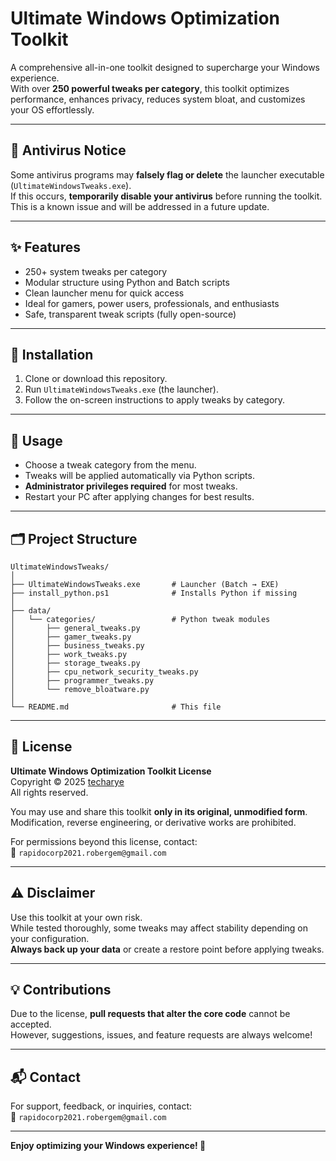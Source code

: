# Ultimate Windows Optimization Toolkit

A comprehensive all-in-one toolkit designed to supercharge your Windows experience.  
With over **250 powerful tweaks per category**, this toolkit optimizes performance, enhances privacy, reduces system bloat, and customizes your OS effortlessly.

---

## 🚨 Antivirus Notice

Some antivirus programs may **falsely flag or delete** the launcher executable (`UltimateWindowsTweaks.exe`).  
If this occurs, **temporarily disable your antivirus** before running the toolkit.  
This is a known issue and will be addressed in a future update.

---

## ✨ Features

- 250+ system tweaks per category  
- Modular structure using Python and Batch scripts  
- Clean launcher menu for quick access  
- Ideal for gamers, power users, professionals, and enthusiasts  
- Safe, transparent tweak scripts (fully open-source)

---

## 🔧 Installation

1. Clone or download this repository.  
2. Run `UltimateWindowsTweaks.exe` (the launcher).  
3. Follow the on-screen instructions to apply tweaks by category.

---

## 🧩 Usage

- Choose a tweak category from the menu.  
- Tweaks will be applied automatically via Python scripts.  
- **Administrator privileges required** for most tweaks.  
- Restart your PC after applying changes for best results.

---

## 🗂 Project Structure

```
UltimateWindowsTweaks/
│
├── UltimateWindowsTweaks.exe       # Launcher (Batch → EXE)
├── install_python.ps1              # Installs Python if missing
│
├── data/
│   └── categories/                 # Python tweak modules
│       ├── general_tweaks.py
│       ├── gamer_tweaks.py
│       ├── business_tweaks.py
│       ├── work_tweaks.py
│       ├── storage_tweaks.py
│       ├── cpu_network_security_tweaks.py
│       ├── programmer_tweaks.py
│       └── remove_bloatware.py
│
└── README.md                       # This file
```

---

## 📜 License

**Ultimate Windows Optimization Toolkit License**  
Copyright © 2025 [techarye](https://github.com/techarye)  
All rights reserved.

You may use and share this toolkit **only in its original, unmodified form**.  
Modification, reverse engineering, or derivative works are prohibited.

For permissions beyond this license, contact:  
📧 `rapidocorp2021.robergem@gmail.com`

---

## ⚠ Disclaimer

Use this toolkit at your own risk.  
While tested thoroughly, some tweaks may affect stability depending on your configuration.  
**Always back up your data** or create a restore point before applying tweaks.

---

## 💡 Contributions

Due to the license, **pull requests that alter the core code** cannot be accepted.  
However, suggestions, issues, and feature requests are always welcome!

---

## 📬 Contact

For support, feedback, or inquiries, contact:  
📧 `rapidocorp2021.robergem@gmail.com`

---

**Enjoy optimizing your Windows experience! 🚀**
